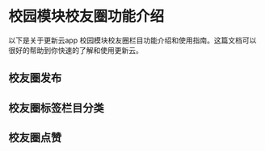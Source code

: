 #  校园模块校友圈功能介绍
以下是关于更新云app 校园模块校友圈栏目功能介绍和使用指南。这篇文档可以很好的帮助到你快速的了解和使用更新云。

## 校友圈发布

## 校友圈标签栏目分类

## 校友圈点赞